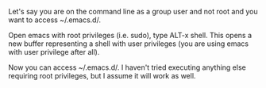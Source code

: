 Let's say you are on the command line as a group user and not root and you want to access ~/.emacs.d/.

Open emacs with root privileges (i.e. sudo), type ALT-x shell. This opens a new buffer representing a shell with user privileges (you are using 
emacs with user privilege after all).

Now you can access ~/.emacs.d/. I haven't tried executing anything else requiring root privileges, but I assume it will work as well.
